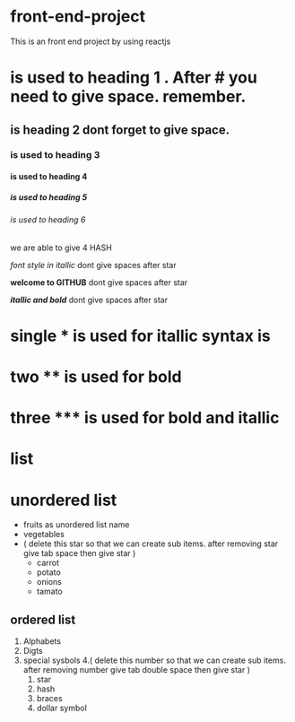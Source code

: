 # front-end-project
This is an front end project by using reactjs
#  is used to heading 1 . After # you need to give space. remember.
## is heading 2 dont forget to give space.
###  is used to heading 3
####  is used to heading 4
##### is used to heading 5
######  is used to heading 6
we are able to give 4 HASH

*font style in itallic* dont give spaces after star 

**welcome to GITHUB** dont give spaces after star 

***itallic and bold*** dont give spaces after star 

# single  * is used for itallic syntax is 
# two ** is used for bold
# three *** is used for bold and itallic 
# list

# unordered list

* fruits as unordered list name
* vegetables
* ( delete this star so that we can create sub items. after removing star give tab space then give star )
   * carrot 
   * potato
   * onions
   * tamato
## ordered list

1. Alphabets
2. Digts
3. special sysbols
4.( delete this number so that we can create sub items. after removing number give tab double space then give star )
    1. star
    2. hash
    3. braces
    4. dollar symbol
